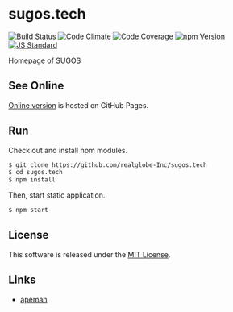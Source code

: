 sugos.tech
==========

<!---
This file is generated by ape-tmpl. Do not update manually.
--->

<!-- Badge Start -->
<a name="badges"></a>

[![Build Status][bd_travis_shield_url]][bd_travis_url]
[![Code Climate][bd_codeclimate_shield_url]][bd_codeclimate_url]
[![Code Coverage][bd_codeclimate_coverage_shield_url]][bd_codeclimate_url]
[![npm Version][bd_npm_shield_url]][bd_npm_url]
[![JS Standard][bd_standard_shield_url]][bd_standard_url]

[bd_repo_url]: https://github.com/realglobe-Inc/sugos.tech
[bd_travis_url]: http://travis-ci.org/realglobe-Inc/sugos.tech
[bd_travis_shield_url]: http://img.shields.io/travis/realglobe-Inc/sugos.tech.svg?style=flat
[bd_travis_com_url]: http://travis-ci.com/realglobe-Inc/sugos.tech
[bd_travis_com_shield_url]: https://api.travis-ci.com/realglobe-Inc/sugos.tech.svg?token=
[bd_license_url]: https://github.com/realglobe-Inc/sugos.tech/blob/master/LICENSE
[bd_codeclimate_url]: http://codeclimate.com/github/realglobe-Inc/sugos.tech
[bd_codeclimate_shield_url]: http://img.shields.io/codeclimate/github/realglobe-Inc/sugos.tech.svg?style=flat
[bd_codeclimate_coverage_shield_url]: http://img.shields.io/codeclimate/coverage/github/realglobe-Inc/sugos.tech.svg?style=flat
[bd_gemnasium_url]: https://gemnasium.com/realglobe-Inc/sugos.tech
[bd_gemnasium_shield_url]: https://gemnasium.com/realglobe-Inc/sugos.tech.svg
[bd_npm_url]: http://www.npmjs.org/package/sugos.tech
[bd_npm_shield_url]: http://img.shields.io/npm/v/sugos.tech.svg?style=flat
[bd_standard_url]: http://standardjs.com/
[bd_standard_shield_url]: https://img.shields.io/badge/code%20style-standard-brightgreen.svg

<!-- Badge End -->


<!-- Description Start -->
<a name="description"></a>

Homepage of SUGOS

<!-- Description End -->


<!-- Overview Start -->
<a name="overview"></a>



<!-- Overview End -->


<!-- Sections Start -->
<a name="sections"></a>

<!-- Section from "doc/guides/01.Hosted.md.hbs" Start -->

<a name="section-doc-guides-01-hosted-md"></a>
See Online
---------

[Online version][hosted_url] is hosted on GitHub Pages.

[hosted_url]: http://.github.io/apeman-demo-mock/index.html




<!-- Section from "doc/guides/01.Hosted.md.hbs" End -->

<!-- Section from "doc/guides/02.Run.md.hbs" Start -->

<a name="section-doc-guides-02-run-md"></a>
Run
-----

Check out and install npm modules.

```bash
$ git clone https://github.com/realglobe-Inc/sugos.tech
$ cd sugos.tech
$ npm install
```

Then, start static application.

```bash
$ npm start
```


<!-- Section from "doc/guides/02.Run.md.hbs" End -->


<!-- Sections Start -->


<!-- LICENSE Start -->
<a name="license"></a>

License
-------
This software is released under the [MIT License](https://github.com/realglobe-Inc/sugos.tech/blob/master/LICENSE).

<!-- LICENSE End -->


<!-- Links Start -->
<a name="links"></a>

Links
------

+ [apeman](https://github.com/apeman-labo/apeman)

<!-- Links End -->
